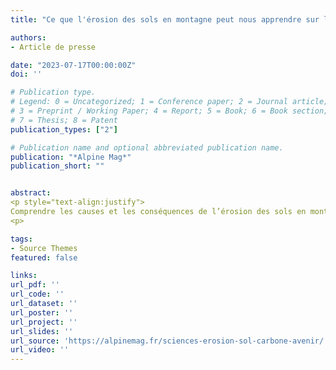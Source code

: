 ```yaml
---
title: "Ce que l'érosion des sols en montagne peut nous apprendre sur le climat"

authors:
- Article de presse

date: "2023-07-17T00:00:00Z"
doi: ''

# Publication type.
# Legend: 0 = Uncategorized; 1 = Conference paper; 2 = Journal article;
# 3 = Preprint / Working Paper; 4 = Report; 5 = Book; 6 = Book section;
# 7 = Thesis; 8 = Patent
publication_types: ["2"]

# Publication name and optional abbreviated publication name.
publication: "*Alpine Mag*"
publication_short: ""


abstract:
<p style="text-align:justify">
Comprendre les causes et les conséquences de l’érosion des sols en montagne permet de mieux appréhender l’avenir. Entre crises érosives, déforestation en grande pompe et impact de l’agriculture, le doctorant en modélisation environnementale Théo Mazure nous en dit davantage sur de tels événements naturels ou anthropiques.
<p>

tags:
- Source Themes
featured: false

links:
url_pdf: ''
url_code: ''
url_dataset: ''
url_poster: ''
url_project: ''
url_slides: ''
url_source: 'https://alpinemag.fr/sciences-erosion-sol-carbone-avenir/'
url_video: ''
---
```

